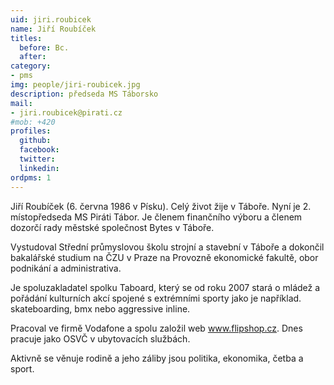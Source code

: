 ```yaml
---
uid: jiri.roubicek
name: Jiří Roubíček
titles:
  before: Bc. 
  after:
category:
- pms
img: people/jiri-roubicek.jpg
description: předseda MS Táborsko
mail:
- jiri.roubicek@pirati.cz
#mob: +420
profiles:
  github:
  facebook:				
  twitter:
  linkedin:
ordpms: 1 
---
```


Jiří Roubíček (6. června 1986 v Písku). Celý život žije v Táboře. Nyní je 2. místopředseda MS Piráti Tábor. Je členem finančního výboru a členem dozorčí rady městské společnost Bytes v Táboře.

Vystudoval Střední průmyslovou školu strojní a stavební v Táboře a dokončil bakalářské studium na ČZU v Praze na Provozně ekonomické fakultě, obor podnikání a administrativa.

Je spoluzakladatel spolku Taboard, který se od roku 2007 stará o mládež a pořádání kulturních akcí spojené s extrémními sporty jako je například. skateboarding, bmx nebo aggressive inline.

Pracoval ve firmě Vodafone a spolu založil web www.flipshop.cz. Dnes pracuje jako OSVČ v ubytovacích službách.

Aktivně se věnuje rodině a jeho záliby jsou politika, ekonomika, četba a sport.